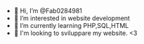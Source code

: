 - 👋 Hi, I’m @Fab0284981
- 👀 I’m interested in website development
- 🌱 I’m currently learning PHP,SQL,HTML
- 💞️ I'm looking to sviluppare my website. <3 
<!---
Fab0284981/Fab0284981 is a ✨ special ✨ repository because its `README.md` (this file) appears on your GitHub profile.
You can click the Preview link to take a look at your changes.
--->
